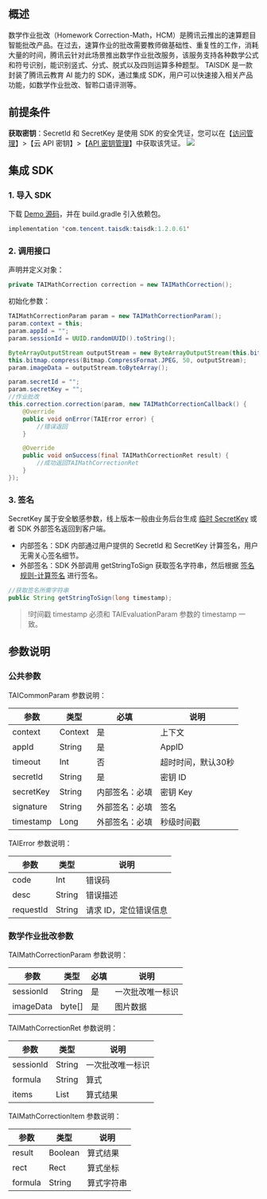 ## 概述
数学作业批改（Homework Correction-Math，HCM）是腾讯云推出的速算题目智能批改产品。在过去，速算作业的批改需要教师做基础性、重复性的工作，消耗大量的时间，腾讯云针对此场景推出数学作业批改服务，该服务支持各种数学公式和符号识别，能识别竖式、分式、脱式以及四则运算多种题型。
TAISDK 是一款封装了腾讯云教育 AI 能力的 SDK，通过集成 SDK，用户可以快速接入相关产品功能，如数学作业批改、智聆口语评测等。


## 前提条件
**获取密钥**：SecretId 和 SecretKey 是使用 SDK 的安全凭证，您可以在【[访问管理](https://console.cloud.tencent.com/cam/overview)】>【云 API 密钥】>【[API 密钥管理](https://console.cloud.tencent.com/cam/capi)】中获取该凭证。
![](https://main.qcloudimg.com/raw/273b67bc4d38af6cb9999e9f4663d268.png) 


## 集成 SDK 

### 1. 导入 SDK
下载 [Demo 源码](https://github.com/TencentCloud/tencentcloud-sdk-android-soe)，并在 build.gradle 引入依赖包。
```java
implementation 'com.tencent.taisdk:taisdk:1.2.0.61'
```

### 2. 调用接口
声明并定义对象：
```java
private TAIMathCorrection correction = new TAIMathCorrection();
```
初始化参数：
```java
TAIMathCorrectionParam param = new TAIMathCorrectionParam();
param.context = this;
param.appId = "";
param.sessionId = UUID.randomUUID().toString();

ByteArrayOutputStream outputStream = new ByteArrayOutputStream(this.bitmap.getByteCount());
this.bitmap.compress(Bitmap.CompressFormat.JPEG, 50, outputStream);
param.imageData = outputStream.toByteArray();

param.secretId = "";
param.secretKey = "";
//作业批改
this.correction.correction(param, new TAIMathCorrectionCallback() {
    @Override
    public void onError(TAIError error) {
        //错误返回
    }

    @Override
    public void onSuccess(final TAIMathCorrectionRet result) {
        //成功返回TAIMathCorrectionRet
    }
});
```

### 3. 签名
SecretKey 属于安全敏感参数，线上版本一般由业务后台生成 [临时 SecretKey](https://cloud.tencent.com/document/api/598/13895) 或者 SDK 外部签名返回到客户端。
- 内部签名：SDK 内部通过用户提供的 SecretId 和 SecretKey 计算签名，用户无需关心签名细节。
- 外部签名：SDK 外部调用 getStringToSign 获取签名字符串，然后根据 [签名规则-计算签名](https://cloud.tencent.com/document/product/884/30657#3.-.E8.AE.A1.E7.AE.97.E7.AD.BE.E5.90.8D) 进行签名。

```java
//获取签名所需字符串
public String getStringToSign(long timestamp);
```

>!时间戳 timestamp 必须和 TAIEvaluationParam 参数的 timestamp 一致。



## 参数说明
### 公共参数
TAICommonParam 参数说明：

| 参数|类型|必填|说明 |
|---|---|---|---|
|context|Context|是|上下文|
|appId|String|是|AppID|
|timeout|Int|否|超时时间，默认30秒|
|secretId|String|是|密钥 ID|
|secretKey|String|内部签名：必填|密钥 Key|
|signature|String|外部签名：必填|签名|
|timestamp|Long|外部签名：必填|秒级时间戳|


TAIError 参数说明：

| 参数|类型|说明 |
|---|---|---|
|code|Int|错误码|
|desc|String|错误描述|
|requestId|String|请求 ID，定位错误信息|

### 数学作业批改参数
TAIMathCorrectionParam 参数说明：

| 参数|类型|必填|说明 |
|---|---|---|---|
|sessionId|String|是|一次批改唯一标识|
|imageData|byte[]|是|图片数据|

TAIMathCorrectionRet 参数说明：

| 参数|类型|说明 |
|---|---|---|
|sessionId|String|一次批改唯一标识|
|formula|String|算式|
|items|List<TAIMathCorrectionItem>|算式结果|


TAIMathCorrectionItem 参数说明：

| 参数|类型|说明 |
|---|---|---|
|result|Boolean|算式结果|
|rect|Rect|算式坐标|
|formula|String|算式字符串|
